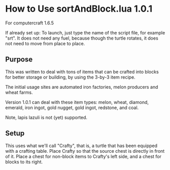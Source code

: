 # How to Use sortAndBlock.lua 1.0.1
For computercraft 1.6.5

If already set up:  To launch, just 
type the name of the script file, for 
example "srt".  It does not need any 
fuel, because though the turtle 
rotates, it does not need to move from 
place to place.

## Purpose
This was written to deal with tons of
items that can be crafted into blocks 
for better storage or building, by
using the 3-by-3 item recipe.

The initial usage sites are automated
iron factories, melon producers and 
wheat farms.

Version 1.0.1 can deal with these item 
types: melon, wheat, diamond, emerald,
iron ingot, gold nugget, gold ingot, 
redstone, and coal.

Note, lapis lazuli is not (yet) 
supported.

## Setup
This uses what we'll call "Crafty", 
that is, a turtle that has been 
equipped with a crafting table. Place 
Crafty so that the source chest is 
directly in front of it. Place a 
chest for non-block items to Crafty's
left side, and a chest for blocks to
its right.
